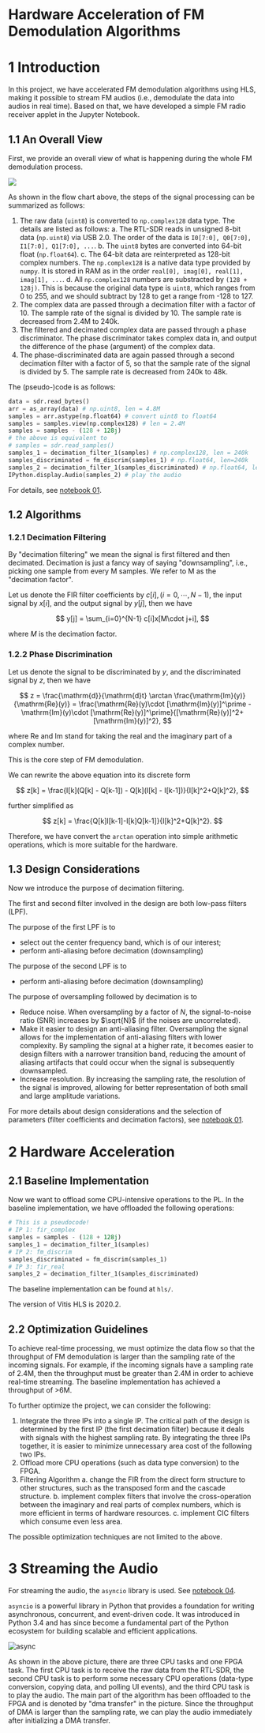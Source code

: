 # Hardware Acceleration of FM Demodulation Algorithms

# 1 Introduction

In this project, we have accelerated FM demodulation algorithms using HLS, making it possible to stream FM audios (i.e., demodulate the data into audios in real time). Based on that, we have developed a simple FM radio receiver applet in the Jupyter Notebook.

## 1.1 An Overall View

First, we provide an overall view of what is happening during the whole FM demodulation process.

![](image/report/flow.jpg)

As shown in the flow chart above, the steps of the signal processing can be summarized as follows:

 1. The raw data (`uint8`) is converted to `np.complex128` data type. The details are listed as follows:
  a. The RTL-SDR reads in unsigned 8-bit data (`np.uint8`) via USB 2.0. The order of the data is `I0[7:0], Q0[7:0], I1[7:0], Q1[7:0], ...`.
  b. The `uint8` bytes are converted into 64-bit float (`np.float64`).
  c. The 64-bit data are reinterpreted as 128-bit complex numbers. The `np.complex128` is a native data type provided by `numpy`. It is stored in RAM as in the order `real[0], imag[0], real[1], imag[1], ...`.
  d. All `np.complex128` numbers are substracted by `(128 + 128j)`. This is because the original data type is `uint8`, which ranges from 0 to 255, and we should subtract by 128 to get a range from -128 to 127.
 2. The complex data are passed through a decimation filter with a factor of 10. The sample rate of the signal is divided by 10. The sample rate is decreased from 2.4M to 240k.
 3. The filtered and decimated complex data are passed through a phase discriminator. The phase discriminator takes complex data in, and output the difference of the phase (argument) of the complex data.
 4. The phase-discriminated data are again passed through a second decimation filter with a factor of 5, so that the sample rate of the signal is divided by 5. The sample rate is decreased from 240k to 48k.

The (pseudo-)code is as follows:

```python
data = sdr.read_bytes()
arr = as_array(data) # np.uint8, len = 4.8M
samples = arr.astype(np.float64) # convert uint8 to float64
samples = samples.view(np.complex128) # len = 2.4M
samples = samples - (128 + 128j)
# the above is equivalent to
# samples = sdr.read_samples()
samples_1 = decimation_filter_1(samples) # np.complex128, len = 240k
samples_discriminated = fm_discrim(samples_1) # np.float64, len=240k
samples_2 = decimation_filter_1(samples_discriminated) # np.float64, len=48k
IPython.display.Audio(samples_2) # play the audio
```

For details, see [notebook 01](board/notebooks/01-Demodulating_FM_Signals.ipynb).

## 1.2 Algorithms

### 1.2.1 Decimation Filtering

By "decimation filtering" we mean the signal is first filtered and then decimated. Decimation is just a fancy way of saying "downsampling", i.e., picking one sample from every M samples. We refer to M as the "decimation factor".

Let us denote the FIR filter coefficients by $c[i],\,(i=0,\cdots,N-1)$, the input signal by $x[i]$, and the output signal by $y[j]$, then we have

$$
y[j] = \sum_{i=0}^{N-1} c[i]x[M\cdot j+i],
$$

where $M$ is the decimation factor.

### 1.2.2 Phase Discrimination

Let us denote the signal to be discriminated by $y$, and the discriminated signal by $z$, then we have

$$
z = \frac{\mathrm{d}}{\mathrm{d}t} \arctan \frac{\mathrm{Im}(y)}{\mathrm{Re}(y)}
    = \frac{\mathrm{Re}(y)\cdot [\mathrm{Im}(y)]^\prime - \mathrm{Im}(y)\cdot [\mathrm{Re}(y)]^\prime}{[\mathrm{Re}(y)]^2+[\mathrm{Im}(y)]^2},
$$

where $\mathrm{Re}$ and $\mathrm{Im}$ stand for taking the real and the imaginary part of a complex number.

This is the core step of FM demodulation.

We can rewrite the above equation into its discrete form

$$
z[k] = \frac{I[k](Q[k] - Q[k-1]) - Q[k](I[k] - I[k-1])}{I[k]^2+Q[k]^2},
$$

further simplified as

$$
z[k] = \frac{Q[k]I[k-1]-I[k]Q[k-1]}{I[k]^2+Q[k]^2}.
$$

Therefore, we have convert the `arctan` operation into simple arithmetic operations, which is more suitable for the hardware.

## 1.3 Design Considerations

Now we introduce the purpose of decimation filtering.

The first and second filter involved in the design are both low-pass filters (LPF).

The purpose of the first LPF is to

- select out the center frequency band, which is of our interest;
- perform anti-aliasing before decimation (downsampling)

The purpose of the second LPF is to

- perform anti-aliasing before decimation (downsampling)

The purpose of oversampling followed by decimation is to

- Reduce noise.
  When oversampling by a factor of $N$, the signal-to-noise ratio (SNR) increases by $\sqrt{N}$ (if the noises are uncorrelated).
- Make it easier to design an anti-aliasing filter.
  Oversampling the signal allows for the implementation of anti-aliasing filters with lower complexity. By sampling the signal at a higher rate, it becomes easier to design filters with a narrower transition band, reducing the amount of aliasing artifacts that could occur when the signal is subsequently downsampled.
- Increase resolution.
  By increasing the sampling rate, the resolution of the signal is improved, allowing for better representation of both small and large amplitude variations.

For more details about design considerations and the selection of parameters (filter coefficients and decimation factors), see [notebook 01](board/notebooks/01-Demodulating_FM_Signals.ipynb).

# 2 Hardware Acceleration

## 2.1 Baseline Implementation

Now we want to offload some CPU-intensive operations to the PL. In the baseline implementation, we have offloaded the following operations:

```python
# This is a pseudocode!
# IP 1: fir_complex
samples = samples - (128 + 128j)
samples_1 = decimation_filter_1(samples)
# IP 2: fm_discrim
samples_discriminated = fm_discrim(samples_1)
# IP 3: fir_real
samples_2 = decimation_filter_1(samples_discriminated)
```

The baseline implementation can be found at `hls/`.

The version of Vitis HLS is 2020.2.

## 2.2 Optimization Guidelines

To achieve real-time processing, we must optimize the data flow so that the throughput of FM demodulation is larger than the sampling rate of the incoming signals. For example, if the incoming signals have a sampling rate of 2.4M, then the throughput must be greater than 2.4M in order to achieve real-time streaming. The baseline implementation has achieved a throughput of >6M.

To further optimize the project, we can consider the following:

1. Integrate the three IPs into a single IP.
   The critical path of the design is determined by the first IP (the first decimation filter) because it deals with signals with the highest sampling rate. By integrating the three IPs together, it is easier to minimize unnecessary area cost of the following two IPs.
2. Offload more CPU operations (such as data type conversion) to the FPGA.
3. Filtering Algorithm
   a. change the FIR from the direct form structure to other structures, such as the transposed form and the cascade structure.
   b. implement complex filters that involve the cross-operation between the imaginary and real parts of complex numbers, which is more efficient in terms of hardware resources.
   c. implement CIC filters which consume even less area.

The possible optimization techniques are not limited to the above.

# 3 Streaming the Audio

For streaming the audio, the `asyncio` library is used. See [notebook 04](board/notebooks/04-FM_Radio_Player_App.ipynb).

`asyncio` is a powerful library in Python that provides a foundation for writing asynchronous, concurrent, and event-driven code. It was introduced in Python 3.4 and has since become a fundamental part of the Python ecosystem for building scalable and efficient applications.

![async](image/report/async.jpg)

As shown in the above picture, there are three CPU tasks and one FPGA task. The first CPU task is to receive the raw data from the RTL-SDR, the second CPU task is to perform some necessary CPU operations (data-type conversion, copying data, and polling UI events), and the third CPU task is to play the audio. The main part of the algorithm has been offloaded to the FPGA and is denoted by "dma transfer" in the picture. Since the throughput of DMA is larger than the sampling rate, we can play the audio immediately after initializing a DMA transfer.
